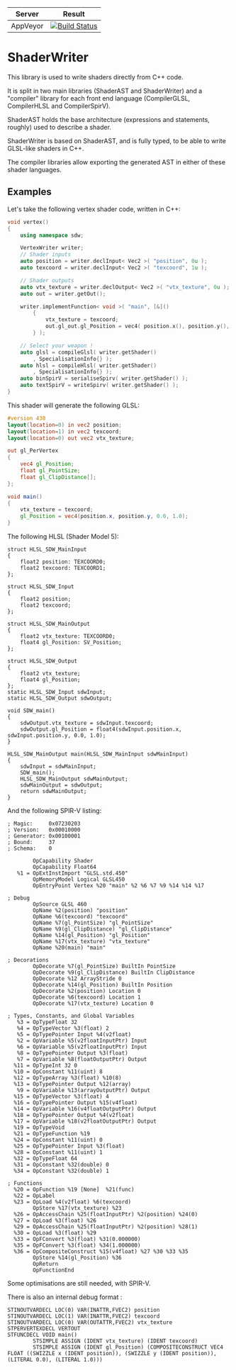 |         Server     | Result |
|:------------------:|--------|
| AppVeyor           | [![Build Status](https://ci.appveyor.com/api/projects/status/github/DragonJoker/shaderwriter?branch=master&svg=true)](https://ci.appveyor.com/project/DragonJoker/shaderwriter) |


ShaderWriter
============

This library is used to write shaders directly from C++ code.

It is split in two main libraries (ShaderAST and ShaderWriter) and a "compiler" library for each front end language (CompilerGLSL, CompilerHLSL and CompilerSpirV).

ShaderAST holds the base architecture (expressions and statements, roughly) used to describe a shader.

ShaderWriter is based on ShaderAST, and is fully typed, to be able to write GLSL-like shaders in C++.

The compiler libraries allow exporting the generated AST in either of these shader languages. 

Examples
--------

Let's take the following vertex shader code, written in C++:

```cpp
void vertex()
{
	using namespace sdw;

	VertexWriter writer;
	// Shader inputs
	auto position = writer.declInput< Vec2 >( "position", 0u );
	auto texcoord = writer.declInput< Vec2 >( "texcoord", 1u );

	// Shader outputs
	auto vtx_texture = writer.declOutput< Vec2 >( "vtx_texture", 0u );
	auto out = writer.getOut();

	writer.implementFunction< void >( "main", [&]()
		{
			vtx_texture = texcoord;
			out.gl_out.gl_Position = vec4( position.x(), position.y(), 0.0, 1.0 );
		} );

	// Select your weapon !
	auto glsl = compileGlsl( writer.getShader()
		, SpecialisationInfo{} );
	auto hlsl = compileHlsl( writer.getShader()
		, SpecialisationInfo{} );
	auto binSpirV = serialiseSpirv( writer.getShader() );
	auto textSpirV = writeSpirv( writer.getShader() );
}
```

This shader will generate the following GLSL:
```glsl
#version 430
layout(location=0) in vec2 position;
layout(location=1) in vec2 texcoord;
layout(location=0) out vec2 vtx_texture;

out gl_PerVertex
{
	vec4 gl_Position;
	float gl_PointSize;
	float gl_ClipDistance[];
};

void main()
{
	vtx_texture = texcoord;
	gl_Position = vec4(position.x, position.y, 0.0, 1.0);
}
```

The following HLSL (Shader Model 5):
```hlsl
struct HLSL_SDW_MainInput
{
	float2 position: TEXCOORD0;
	float2 texcoord: TEXCOORD1;
};

struct HLSL_SDW_Input
{
	float2 position;
	float2 texcoord;
};

struct HLSL_SDW_MainOutput
{
	float2 vtx_texture: TEXCOORD0;
	float4 gl_Position: SV_Position;
};

struct HLSL_SDW_Output
{
	float2 vtx_texture;
	float4 gl_Position;
};
static HLSL_SDW_Input sdwInput;
static HLSL_SDW_Output sdwOutput;

void SDW_main()
{
	sdwOutput.vtx_texture = sdwInput.texcoord;
	sdwOutput.gl_Position = float4(sdwInput.position.x, sdwInput.position.y, 0.0, 1.0);
}

HLSL_SDW_MainOutput main(HLSL_SDW_MainInput sdwMainInput)
{
	sdwInput = sdwMainInput;
	SDW_main();
	HLSL_SDW_MainOutput sdwMainOutput;
	sdwMainOutput = sdwOutput;
	return sdwMainOutput;
}
```

And the following SPIR-V listing:
```
; Magic:     0x07230203
; Version:   0x00010000
; Generator: 0x00100001
; Bound:     37
; Schema:    0

        OpCapability Shader
        OpCapability Float64
   %1 = OpExtInstImport "GLSL.std.450"
        OpMemoryModel Logical GLSL450
        OpEntryPoint Vertex %20 "main" %2 %6 %7 %9 %14 %14 %17

; Debug
        OpSource GLSL 460
        OpName %2(position) "position"
        OpName %6(texcoord) "texcoord"
        OpName %7(gl_PointSize) "gl_PointSize"
        OpName %9(gl_ClipDistance) "gl_ClipDistance"
        OpName %14(gl_Position) "gl_Position"
        OpName %17(vtx_texture) "vtx_texture"
        OpName %20(main) "main"

; Decorations
        OpDecorate %7(gl_PointSize) BuiltIn PointSize
        OpDecorate %9(gl_ClipDistance) BuiltIn ClipDistance
        OpDecorate %12 ArrayStride 0
        OpDecorate %14(gl_Position) BuiltIn Position
        OpDecorate %2(position) Location 0
        OpDecorate %6(texcoord) Location 1
        OpDecorate %17(vtx_texture) Location 0

; Types, Constants, and Global Variables
   %3 = OpTypeFloat 32
   %4 = OpTypeVector %3(float) 2
   %5 = OpTypePointer Input %4(v2float)
   %2 = OpVariable %5(v2floatInputPtr) Input
   %6 = OpVariable %5(v2floatInputPtr) Input
   %8 = OpTypePointer Output %3(float)
   %7 = OpVariable %8(floatOutputPtr) Output
  %11 = OpTypeInt 32 0
  %10 = OpConstant %11(uint) 8
  %12 = OpTypeArray %3(float) %10(8)
  %13 = OpTypePointer Output %12(array)
   %9 = OpVariable %13(arrayOutputPtr) Output
  %15 = OpTypeVector %3(float) 4
  %16 = OpTypePointer Output %15(v4float)
  %14 = OpVariable %16(v4floatOutputPtr) Output
  %18 = OpTypePointer Output %4(v2float)
  %17 = OpVariable %18(v2floatOutputPtr) Output
  %19 = OpTypeVoid
  %21 = OpTypeFunction %19
  %24 = OpConstant %11(uint) 0
  %25 = OpTypePointer Input %3(float)
  %28 = OpConstant %11(uint) 1
  %32 = OpTypeFloat 64
  %31 = OpConstant %32(double) 0
  %34 = OpConstant %32(double) 1

; Functions
  %20 = OpFunction %19 [None]  %21(func)
  %22 = OpLabel
  %23 = OpLoad %4(v2float) %6(texcoord)
        OpStore %17(vtx_texture) %23
  %26 = OpAccessChain %25(floatInputPtr) %2(position) %24(0)
  %27 = OpLoad %3(float) %26
  %29 = OpAccessChain %25(floatInputPtr) %2(position) %28(1)
  %30 = OpLoad %3(float) %29
  %33 = OpFConvert %3(float) %31(0.000000)
  %35 = OpFConvert %3(float) %34(1.000000)
  %36 = OpCompositeConstruct %15(v4float) %27 %30 %33 %35
        OpStore %14(gl_Position) %36
        OpReturn
        OpFunctionEnd
```

Some optimisations are still needed, with SPIR-V.

There is also an internal debug format :
```
STINOUTVARDECL LOC(0) VAR(INATTR,FVEC2) position
STINOUTVARDECL LOC(1) VAR(INATTR,FVEC2) texcoord
STINOUTVARDECL LOC(0) VAR(OUTATTR,FVEC2) vtx_texture
STPERVERTEXDECL VERTOUT
STFUNCDECL VOID main()
        STSIMPLE ASSIGN (IDENT vtx_texture) (IDENT texcoord)
        STSIMPLE ASSIGN (IDENT gl_Position) (COMPOSITECONSTRUCT VEC4 FLOAT ((SWIZZLE x (IDENT position)), (SWIZZLE y (IDENT position)), (LITERAL 0.0), (LITERAL 1.0)))
```